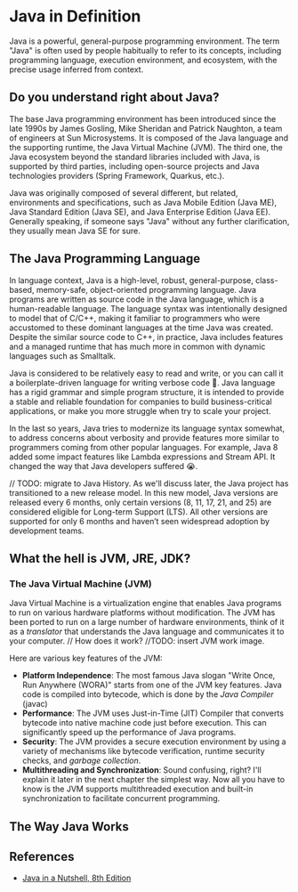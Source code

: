 # Java in Definition

Java is a powerful, general-purpose programming environment. The term "Java" is often used by people habitually to refer
to its concepts, including programming language, execution environment, and ecosystem, with the precise usage inferred
from context.

## Do you understand right about Java?

The base Java programming environment has been introduced since the late 1990s by James Gosling, Mike Sheridan and
Patrick Naughton, a team of engineers at Sun Microsystems. It is composed of the Java language and the supporting
runtime, the Java Virtual Machine (JVM). The third one, the Java ecosystem beyond the standard libraries included with
Java, is supported by third parties, including open-source projects and Java technologies providers (Spring Framework,
Quarkus, etc.).

Java was originally composed of several different, but related, environments and specifications, such as Java Mobile
Edition (Java ME), Java Standard Edition (Java SE), and Java Enterprise Edition (Java EE). Generally speaking, if
someone says "Java" without any further clarification, they usually mean Java SE for sure.

## The Java Programming Language

In language context, Java is a high-level, robust, general-purpose, class-based, memory-safe, object-oriented
programming language. Java programs are written as source code in the Java language, which is a human-readable
language. The language syntax was intentionally designed to model that of C/C++, making it familiar to programmers
who were accustomed to these dominant languages at the time Java was created. Despite the similar source code to C++,
in practice, Java includes features and a managed runtime that has much more in common with dynamic languages such as
Smalltalk.

Java is considered to be relatively easy to read and write, or you can call it a boilerplate-driven language for
writing verbose code 📝. Java language has a rigid grammar and simple program structure, it is intended to provide a
stable and reliable foundation for companies to build business-critical applications, or make you more struggle when try
to scale your project.

In the last so years, Java tries to modernize its language syntax somewhat, to address concerns about verbosity and
provide features more similar to programmers coming from other popular languages. For example, Java 8 added some impact
features like Lambda expressions and Stream API. It changed the way that Java developers suffered 😭.

// TODO: migrate to Java History.
As we'll discuss later, the Java project has transitioned to a new release model. In this new model, Java versions are
released every 6 months, only certain versions (8, 11, 17, 21, and 25) are considered eligible for Long-term Support
(LTS). All other versions are supported for only 6 months and haven’t seen widespread adoption by development teams.

## What the hell is JVM, JRE, JDK?

### The Java Virtual Machine (JVM)

Java Virtual Machine is a virtualization engine that enables Java programs to run on various hardware platforms without
modification. The JVM has been ported to run on a large number of hardware environments, think of it as a _translator_
that understands the Java language and communicates it to your computer.
// How does it work?
//TODO: insert JVM work image.

Here are various key features of the JVM:

- **Platform Independence**: The most famous Java slogan "Write Once, Run Anywhere (WORA)" starts from one of the JVM key
  features. Java code is compiled into bytecode, which is done by the _Java Compiler_ (javac)
- **Performance**: The JVM uses Just-in-Time (JIT) Compiler that converts bytecode into native machine code just before
  execution. This can significantly speed up the performance of Java programs.
- **Security**: The JVM provides a secure execution environment by using a variety of mechanisms like bytecode verification,
  runtime security checks, and _garbage collection_.
- **Multithreading and Synchronization**: Sound confusing, right? I'll explain it later in the next chapter the simplest
  way. Now all you have to know is the JVM supports multithreaded execution and built-in synchronization to facilitate
  concurrent programming.

## The Way Java Works

## References

- [Java in a Nutshell, 8th Edition](https://www.oreilly.com/library/view/java-in-a/9781098130992/)